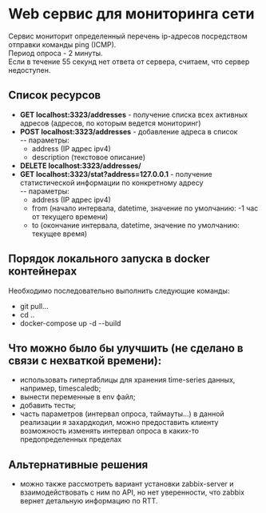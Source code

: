 # Web сервис для мониторинга сети
Сервис мониторит определенный перечень ip-адресов посредством отправки команды ping (ICMP).  
Период опроса - 2 минуты.  
Если в течение 55 секунд нет ответа от сервера, считаем, что сервер недоступен.

## Список ресурсов
- **GET localhost:3323/addresses** - получение списка всех активных адресов (адресов, по которым ведется мониторинг)
- **POST localhost:3323/addresses** - добавление адреса в список  
-- параметры:
  - address (IP адрес ipv4)
  - description (текстовое описание)
- **DELETE localhost:3323/addresses/<address>**
- **GET localhost:3323/stat?address=127.0.0.1** - получение статистической информации по конкретному адресу  
-- параметры:
  - address (IP адрес ipv4)
  - from (начало интервала, datetime, значение по умолчанию: -1 час от текущего времени)
  - to (окончание интервала, datetime, значение по умолчанию: текущее время)
  
## Порядок локального запуска в docker контейнерах
Необходимо последовательно выполнить следующие команды:
- git pull...
- cd ..
- docker-compose up -d --build

## Что можно было бы улучшить (не сделано в связи с нехваткой времени):
- использовать гипертаблицы для хранения time-series данных, например, timescaledb;
- вынести переменные в env файл;
- добавить тесты;
- часть параметров (интервал опроса, таймауты...) в данной реализации я захардкодил, можно предоставить клиенту возможность изменять интервал опроса в каких-то предопределенных пределах

## Альтернативные решения
- можно также рассмотреть вариант установки zabbix-server и взаимодействовать с ним по API, но нет уверенности, что zabbix вернет детальную информацию по RTT.